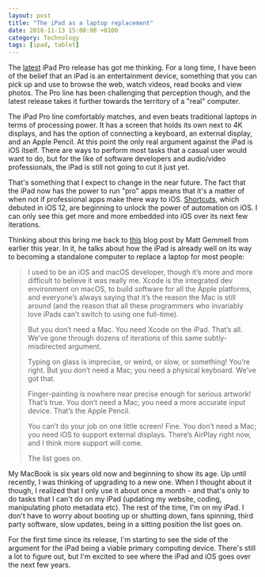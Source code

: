 ```yaml
---
layout: post
title: "The iPad as a laptop replacement"
date: 2018-11-13 15:00:00 +0100
category: Technology
tags: [ipad, tablet]
---
```


The [latest][newpros] iPad Pro release has got me thinking. For a long time, I have been of the belief that an iPad is an entertainment device, something that you can pick up and use to browse the web, watch videos, read books and view photos. The Pro line has been challenging that perception though, and the latest release takes it further towards the territory of a "real" computer.

The iPad Pro line comfortably matches, and even beats traditional laptops in terms of processing power. It has a screen that holds its own next to 4K displays, and has the option of connecting a keyboard, an external display, and an Apple Pencil. At this point the only real argument against the iPad is iOS itself. There are ways to perform most tasks that a casual user would want to do, but for the like of software developers and audio/video professionals, the iPad is still not going to cut it just yet. 

That's something that I expect to change in the near future. The fact that the iPad now has the power to run "pro" apps means that it's a matter of when not if professional apps make there way to iOS. [Shortcuts][shrt], which debuted in iOS 12, are beginning to unlock the power of automation on iOS. I can only see this get more and more embedded into iOS over its next few iterations.

Thinking about this bring me back to [this][gemmellipad] blog post by Matt Gemmell from earlier this year. In it, he talks about how the iPad is already well on its way to becoming a standalone computer to replace a laptop for most people:	

>I used to be an iOS and macOS developer, though it’s more and more difficult to believe it was really me. Xcode is the integrated dev environment on macOS, to build software for all the Apple platforms, and everyone’s always saying that it’s the reason the Mac is still around (and the reason that all these programmers who invariably love iPads can’t switch to using one full-time).
>
>But you don’t need a Mac. You need Xcode on the iPad. That’s all. We’ve gone through dozens of iterations of this same subtly-misdirected argument.
>
>Typing on glass is imprecise, or weird, or slow, or something! You’re right. But you don’t need a Mac; you need a physical keyboard. We’ve got that.
>
>Finger-painting is nowhere near precise enough for serious artwork! That’s true. You don’t need a Mac; you need a more accurate input device. That’s the Apple Pencil.
>
>You can’t do your job on one little screen! Fine. You don’t need a Mac; you need iOS to support external displays. There’s AirPlay right now, and I think more support will come.
>
>The list goes on.

My MacBook is six years old now and beginning to show its age. Up until recently, I was thinking of upgrading to a new one. When I thought about it though, I realized that I only use it about once a month - and that's only to do tasks that I can't do on my iPad (updating my website, coding, manipulating photo metadata etc). The rest of the time, I'm on my iPad. I don't have to worry about booting up or shutting down, fans spinning, third party software, slow updates, being in a sitting position the list goes on.

For the first time since its release, I'm starting to see the side of the argument for the iPad being a viable primary computing device. There's still a lot to figure out, but I'm excited to see where the iPad and iOS goes over the next few years.

[newpros]:https://www.apple.com/ie/newsroom/2018/10/new-ipad-pro-with-all-screen-design-is-most-advanced-powerful-ipad-ever/
[shrt]:https://support.apple.com/en-ie/guide/shortcuts/welcome/ios
[gemmellipad]:https://mattgemmell.com/a-big-phone/
